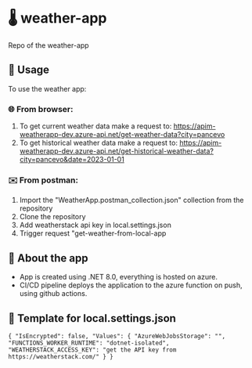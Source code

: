 # 🌡️ weather-app

Repo of the weather-app

## 🧪 Usage

To use the weather app:

### 🌐 From browser:
  1. To get current weather data make a request to: https://apim-weatherapp-dev.azure-api.net/get-weather-data?city=pancevo
  2. To get historical weather data make a request to: https://apim-weatherapp-dev.azure-api.net/get-historical-weather-data?city=pancevo&date=2023-01-01

### ✉️ From postman:
  1. Import the "WeatherApp.postman_collection.json" collection from the repository
  2. Clone the repository
  3. Add weatherstack api key in local.settings.json
  4. Trigger request "get-weather-from-local-app

## 📔 About the app
  - App is created using .NET 8.0, everything is hosted on azure.
  - CI/CD pipeline deploys the application to the azure function on push, using github actions.

## 📔 Template for local.settings.json
  `{
    "IsEncrypted": false,
  "Values": {
    "AzureWebJobsStorage": "",
    "FUNCTIONS_WORKER_RUNTIME": "dotnet-isolated",
    "WEATHERSTACK_ACCESS_KEY": "get the API key from https://weatherstack.com/"
  }
}`
